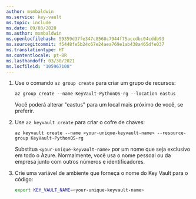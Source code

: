 ```yaml
---
author: msmbaldwin
ms.service: key-vault
ms.topic: include
ms.date: 09/03/2020
ms.author: msmbaldwin
ms.openlocfilehash: 59359d37fe347c8568c7944f75accdbc04cddb93
ms.sourcegitcommit: f5448fe5b24c67e24aea769e1ab438a465dfe037
ms.translationtype: HT
ms.contentlocale: pt-BR
ms.lasthandoff: 03/30/2021
ms.locfileid: "105967108"
---
```

1. Use o comando `az group create` para criar um grupo de recursos:

    ```azurecli
    az group create --name KeyVault-PythonQS-rg --location eastus
    ```

    Você poderá alterar "eastus" para um local mais próximo de você, se preferir.

1. Use `az keyvault create` para criar o cofre de chaves:

    ```azurecli
    az keyvault create --name <your-unique-keyvault-name> --resource-group KeyVault-PythonQS-rg
    ```

    Substitua `<your-unique-keyvault-name>` por um nome que seja exclusivo em todo o Azure. Normalmente, você usa o nome pessoal ou da empresa junto com outros números e identificadores. 

1. Crie uma variável de ambiente que forneça o nome do Key Vault para o código:

    ```bash
    export KEY_VAULT_NAME=<your-unique-keyvault-name>
    ```